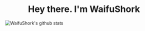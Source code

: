 <h1 align="center"> Hey there. I'm WaifuShork</h1> 

![WaifuShork's github stats](https://github-readme-stats.vercel.app/api?username=WaifuShork&theme=nightowl&show_icons=true)
